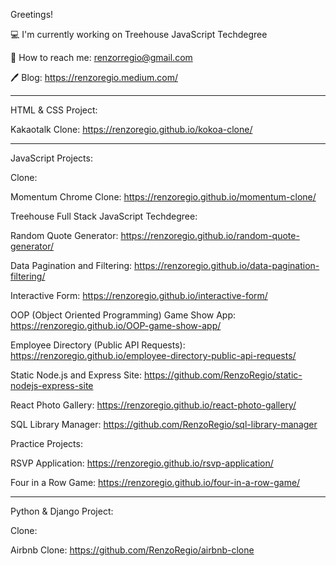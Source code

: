 Greetings!

💻 I'm currently working on Treehouse JavaScript Techdegree

📱 How to reach me: renzorregio@gmail.com

🖊 Blog: https://renzoregio.medium.com/


-------

HTML & CSS Project:

  Kakaotalk Clone: https://renzoregio.github.io/kokoa-clone/

-------

JavaScript Projects:
  
  
  Clone:
  
  Momentum Chrome Clone: https://renzoregio.github.io/momentum-clone/
  
  
  
  Treehouse Full Stack JavaScript Techdegree:
  
  Random Quote Generator: https://renzoregio.github.io/random-quote-generator/

  Data Pagination and Filtering: https://renzoregio.github.io/data-pagination-filtering/

  Interactive Form: https://renzoregio.github.io/interactive-form/

  OOP (Object Oriented Programming) Game Show App: https://renzoregio.github.io/OOP-game-show-app/

  Employee Directory (Public API Requests): https://renzoregio.github.io/employee-directory-public-api-requests/

  Static Node.js and Express Site: https://github.com/RenzoRegio/static-nodejs-express-site

  React Photo Gallery: https://renzoregio.github.io/react-photo-gallery/

  SQL Library Manager: https://github.com/RenzoRegio/sql-library-manager
  
  
  
  Practice Projects:
  
  RSVP Application: https://renzoregio.github.io/rsvp-application/
  
  Four in a Row Game: https://renzoregio.github.io/four-in-a-row-game/


-------
    
Python & Django Project:
  
  
  Clone:
  
  Airbnb Clone: https://github.com/RenzoRegio/airbnb-clone



<!--
**rmrrcreate/rmrrcreate** is a ✨ _special_ ✨ repository because its `README.md` (this file) appears on your GitHub profile.

Here are some ideas to get you started:

- 🔭 I’m currently working on ...
- 🌱 I’m currently learning ...
- 👯 I’m looking to collaborate on ...
- 🤔 I’m looking for help with ...
- 💬 Ask me about ...
- 📫 How to reach me: ...
- 😄 Pronouns: ...
- ⚡ Fun fact: ...
-->
